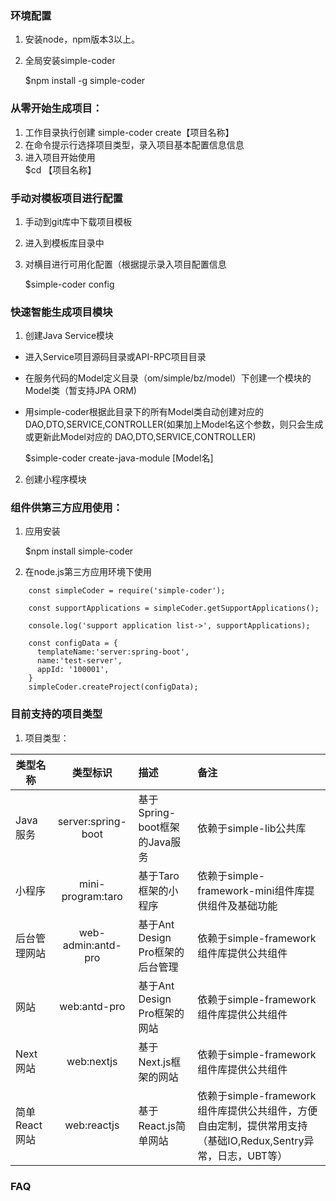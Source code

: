 

### 环境配置
1. 安装node，npm版本3以上。

2. 全局安装simple-coder

   $npm install -g simple-coder

### 从零开始生成项目：
1. 工作目录执行创建
   simple-coder create【项目名称】
2. 在命令提示行选择项目类型，录入项目基本配置信息信息
3. 进入项目开始使用     
   $cd 【项目名称】
### 手动对模板项目进行配置
1. 手动到git库中下载项目模板
2. 进入到模板库目录中
3. 对横目进行可用化配置（根据提示录入项目配置信息

   $simple-coder config 

### 快速智能生成项目模块
1. 创建Java Service模块
-  进入Service项目源码目录或API-RPC项目目录

-  在服务代码的Model定义目录（om/simple/bz/model）下创建一个模块的Model类（暂支持JPA ORM)
  
-  用simple-coder根据此目录下的所有Model类自动创建对应的 DAO,DTO,SERVICE,CONTROLLER(如果加上Model名这个参数，则只会生成或更新此Model对应的 DAO,DTO,SERVICE,CONTROLLER)

   $simple-coder create-java-module [Model名]
   
 
2. 创建小程序模块

### 组件供第三方应用使用：
1. 应用安装
   
   $npm install simple-coder

2. 在node.js第三方应用环境下使用

```
    const simpleCoder = require('simple-coder');

    const supportApplications = simpleCoder.getSupportApplications();

    console.log('support application list->', supportApplications);

    const configData = {
      templateName:'server:spring-boot',
      name:'test-server',
      appId: '100001',
    }
    simpleCoder.createProject(configData);
```
### 目前支持的项目类型
  1. 项目类型：

  |类型名称        |类型标识               |描述                         |备注                    | 
  |---------------|:-------------------:|:----------------------------|:----------------------| 
  |Java服务|server:spring-boot|基于Spring-boot框架的Java服务|依赖于simple-lib公共库|
  |小程序|mini-program:taro|基于Taro框架的小程序|依赖于simple-framework-mini组件库提供组件及基础功能|
  |后台管理网站|web-admin:antd-pro|基于Ant Design Pro框架的后台管理|依赖于simple-framework组件库提供公共组件|
  |网站|web:antd-pro|基于Ant Design Pro框架的网站|依赖于simple-framework组件库提供公共组件|
  |Next网站|web:nextjs|基于Next.js框架的网站|依赖于simple-framework组件库提供公共组件|
  |简单React网站|web:reactjs|基于React.js简单网站|依赖于simple-framework组件库提供公共组件，方便自由定制，提供常用支持（基础IO,Redux,Sentry异常，日志，UBT等）|




### FAQ

